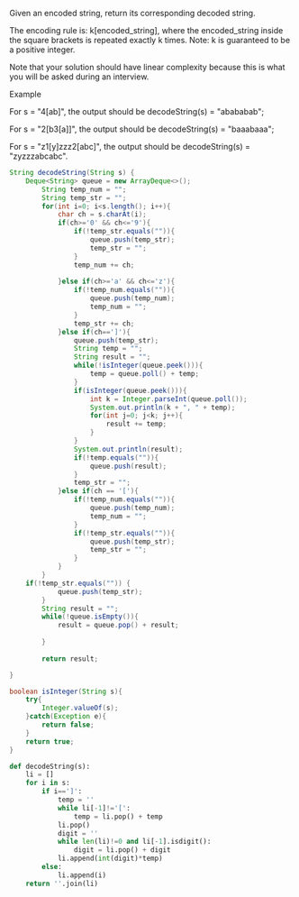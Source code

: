 Given an encoded string, return its corresponding decoded string.

The encoding rule is: k[encoded_string], where the encoded_string inside the square brackets is repeated exactly k times. Note: k is guaranteed to be a positive integer.

Note that your solution should have linear complexity because this is what you will be asked during an interview.

Example

For s = "4[ab]", the output should be
decodeString(s) = "abababab";

For s = "2[b3[a]]", the output should be
decodeString(s) = "baaabaaa";

For s = "z1[y]zzz2[abc]", the output should be
decodeString(s) = "zyzzzabcabc".

```java
String decodeString(String s) {
    Deque<String> queue = new ArrayDeque<>();
		String temp_num = "";
		String temp_str = "";
		for(int i=0; i<s.length(); i++){
			char ch = s.charAt(i);
			if(ch>='0' && ch<='9'){
				if(!temp_str.equals("")){
					queue.push(temp_str);
					temp_str = "";
				}
				temp_num += ch;
				
			}else if(ch>='a' && ch<='z'){
				if(!temp_num.equals("")){
					queue.push(temp_num);
					temp_num = "";
				}
				temp_str += ch;
			}else if(ch==']'){
				queue.push(temp_str);
				String temp = "";
				String result = "";
				while(!isInteger(queue.peek())){
					temp = queue.poll() + temp;
				}
				if(isInteger(queue.peek())){
					int k = Integer.parseInt(queue.poll());
					System.out.println(k + ", " + temp);
					for(int j=0; j<k; j++){
						result += temp;
					}
				}
				System.out.println(result);
				if(!temp.equals("")){
					queue.push(result);
				}
				temp_str = "";
			}else if(ch == '['){
				if(!temp_num.equals("")){
					queue.push(temp_num);
					temp_num = "";
				}
				if(!temp_str.equals("")){
					queue.push(temp_str);
					temp_str = "";
				}
			}			
		}
    if(!temp_str.equals("")) {			
			queue.push(temp_str);
		}
		String result = "";
		while(!queue.isEmpty()){
			result = queue.pop() + result;
						
		}
		
		return result;

}

boolean isInteger(String s){
    try{
        Integer.valueOf(s);
    }catch(Exception e){
        return false;
    }
    return true;
}

```

```python
def decodeString(s):
    li = []
    for i in s:
        if i==']':
            temp = ''
            while li[-1]!='[':
                temp = li.pop() + temp
            li.pop()
            digit = ''
            while len(li)!=0 and li[-1].isdigit():
                digit = li.pop() + digit
            li.append(int(digit)*temp)
        else:
            li.append(i)
    return ''.join(li)
```